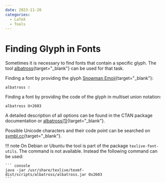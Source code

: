 ```yaml
---
date: 2023-11-20
categories:
  - LaTeX
  - Tools
---
```


# Finding Glyph in Fonts

Sometimes it is necessary to find fonts that contain a specific glyph. The tool
[albatross](https://ctan.org/pkg/albatross){target="_blank"} can be used for
that task.

<!-- more -->

Finding a font by providing the glyph [Snowman Emoji](
https://symbl.cc/en/2603/){target="_blank"}:

``` console
albatross ☃
```

Finding a font by providing the code of the glyph in multiset union notation:

``` console
albatross U+2603
```

A detailed description of all options can be found in the CTAN package
documentation or [albatross(1)](
https://manpages.debian.org/albatross.1.en.html){target="_blank"}.

Possible Unicode characters and their code point can be searched on
[symbl.cc](https://symbl.cc){target="_blank"}.

!!! note
    On Debian or Ubuntu the tool is part of the package `texlive-font-utils`.
    The command is not available. Instead the following command can be used:

    ``` console
    java -jar /usr/share/texlive/texmf-dist/scripts/albatross/albatross.jar 0x2603
    ```
